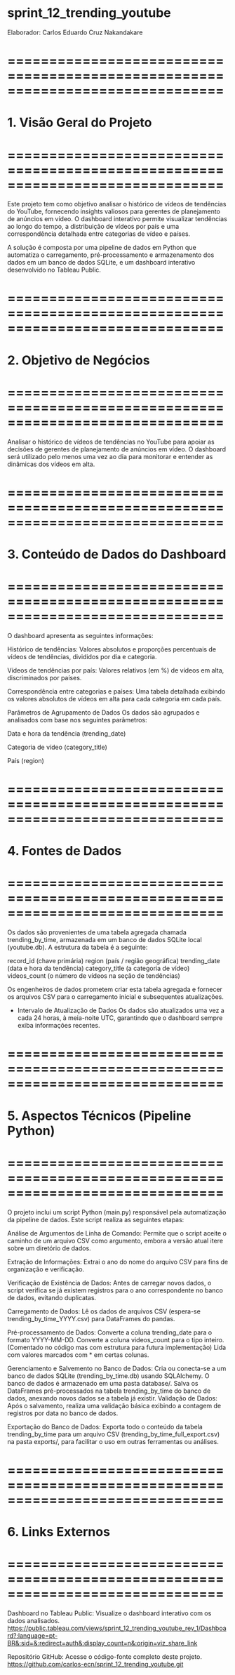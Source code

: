 # sprint_12_trending_youtube

Elaborador: Carlos Eduardo Cruz Nakandakare

# ==============================================================================
# 1. Visão Geral do Projeto
# ==============================================================================

Este projeto tem como objetivo analisar o histórico de vídeos de tendências do YouTube, fornecendo insights valiosos para gerentes de planejamento de anúncios em vídeo. O dashboard interativo permite visualizar tendências ao longo do tempo, a distribuição de vídeos por país e uma correspondência detalhada entre categorias de vídeo e países.

A solução é composta por uma pipeline de dados em Python que automatiza o carregamento, pré-processamento e armazenamento dos dados em um banco de dados SQLite, e um dashboard interativo desenvolvido no Tableau Public.

# ==============================================================================
# 2. Objetivo de Negócios
# ==============================================================================

Analisar o histórico de vídeos de tendências no YouTube para apoiar as decisões de gerentes de planejamento de anúncios em vídeo. O dashboard será utilizado pelo menos uma vez ao dia para monitorar e entender as dinâmicas dos vídeos em alta.

# ==============================================================================
# 3. Conteúdo de Dados do Dashboard
# ==============================================================================

O dashboard apresenta as seguintes informações:

Histórico de tendências: Valores absolutos e proporções percentuais de vídeos de tendências, divididos por dia e categoria.

Vídeos de tendências por país: Valores relativos (em %) de vídeos em alta, discriminados por países.

Correspondência entre categorias e países: Uma tabela detalhada exibindo os valores absolutos de vídeos em alta para cada categoria em cada país.

Parâmetros de Agrupamento de Dados
Os dados são agrupados e analisados com base nos seguintes parâmetros:

Data e hora da tendência (trending_date)

Categoria de vídeo (category_title)

País (region)

# ==============================================================================
# 4. Fontes de Dados
# ==============================================================================
Os dados são provenientes de uma tabela agregada chamada trending_by_time, armazenada em um banco de dados SQLite local (youtube.db). A estrutura da tabela é a seguinte:

record_id (chave primária)
region (país / região geográfica)
trending_date (data e hora da tendência)
category_title (a categoria de vídeo)
videos_count (o número de vídeos na seção de tendências)

Os engenheiros de dados prometem criar esta tabela agregada e fornecer os arquivos CSV para o carregamento inicial e subsequentes atualizações.

- Intervalo de Atualização de Dados
Os dados são atualizados uma vez a cada 24 horas, à meia-noite UTC, garantindo que o dashboard sempre exiba informações recentes.

# ==============================================================================
# 5. Aspectos Técnicos (Pipeline Python)
# ==============================================================================
O projeto inclui um script Python (main.py) responsável pela automatização da pipeline de dados. Este script realiza as seguintes etapas:

Análise de Argumentos de Linha de Comando: Permite que o script aceite o caminho de um arquivo CSV como argumento, embora a versão atual itere sobre um diretório de dados.

Extração de Informações: Extrai o ano do nome do arquivo CSV para fins de organização e verificação.

Verificação de Existência de Dados: Antes de carregar novos dados, o script verifica se já existem registros para o ano correspondente no banco de dados, evitando duplicatas.

Carregamento de Dados: Lê os dados de arquivos CSV (espera-se trending_by_time_YYYY.csv) para DataFrames do pandas.

Pré-processamento de Dados:
Converte a coluna trending_date para o formato YYYY-MM-DD.
Converte a coluna videos_count para o tipo inteiro.
(Comentado no código mas com estrutura para futura implementação) Lida com valores marcados com * em certas colunas.

Gerenciamento e Salvemento no Banco de Dados:
Cria ou conecta-se a um banco de dados SQLite (trending_by_time.db) usando SQLAlchemy. O banco de dados é armazenado em uma pasta database/.
Salva os DataFrames pré-processados na tabela trending_by_time do banco de dados, anexando novos dados se a tabela já existir.
Validação de Dados: Após o salvamento, realiza uma validação básica exibindo a contagem de registros por data no banco de dados.

Exportação do Banco de Dados: Exporta todo o conteúdo da tabela trending_by_time para um arquivo CSV (trending_by_time_full_export.csv) na pasta exports/, para facilitar o uso em outras ferramentas ou análises.


# ==============================================================================
# 6. Links Externos
# ==============================================================================
Dashboard no Tableau Public: Visualize o dashboard interativo com os dados analisados.
https://public.tableau.com/views/sprint_12_trending_youtube_rev_1/Dashboard?:language=pt-BR&:sid=&:redirect=auth&:display_count=n&:origin=viz_share_link

Repositório GitHub: Acesse o código-fonte completo deste projeto.
https://github.com/carlos-ecn/sprint_12_trending_youtube.git
